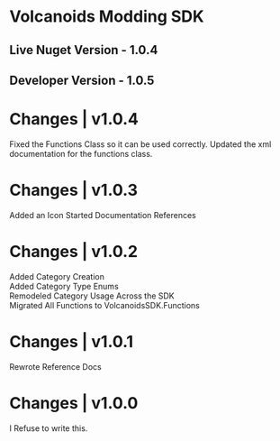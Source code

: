 ﻿# Volcanoids Modding SDK

## Live Nuget Version - 1.0.4
## Developer Version - 1.0.5

# Changes | v1.0.4

Fixed the Functions Class so it can be used correctly.
Updated the xml documentation for the functions class.

# Changes | v1.0.3

Added an Icon
Started Documentation References

# Changes | v1.0.2

Added Category Creation<br/>
Added Category Type Enums<br/>
Remodeled Category Usage Across the SDK<br/>
Migrated All Functions to VolcanoidsSDK.Functions<br/>

# Changes | v1.0.1

Rewrote Reference Docs

# Changes | v1.0.0

I Refuse to write this.
